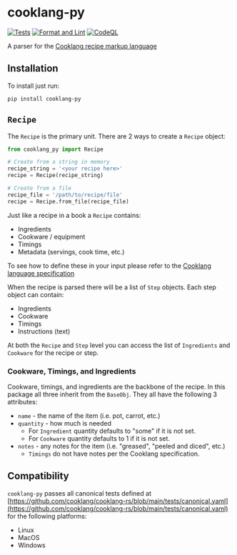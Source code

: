 # cooklang-py

[![Tests](https://github.com/brass75/cooklang-py/actions/workflows/test.yml/badge.svg)](https://github.com/brass75/cooklang-py/actions/workflows/test.yml)
[![Format and Lint](https://github.com/brass75/cooklang-py/actions/workflows/lint.yml/badge.svg)](https://github.com/brass75/cooklang-py/actions/workflows/lint.yml)
[![CodeQL](https://github.com/brass75/cooklang-py/actions/workflows/github-code-scanning/codeql/badge.svg)](https://github.com/brass75/cooklang-py/actions/workflows/github-code-scanning/codeql)

A parser for the [Cooklang recipe markup language](https://cooklang.org)

## Installation

To install just run:

```shell
pip install cooklang-py
```

## `Recipe`

The `Recipe` is the primary unit. There are 2 ways to create a `Recipe` object:

```python
from cooklang_py import Recipe

# Create from a string in memory
recipe_string = '<your recipe here>'
recipe = Recipe(recipe_string)

# Create from a file
recipe_file = '/path/to/recipe/file'
recipe = Recipe.from_file(recipe_file)
```

Just like a recipe in a book a `Recipe` contains:

- Ingredients
- Cookware / equipment
- Timings
- Metadata (servings, cook time, etc.)

To see how to define these in your input please refer to the
[Cooklang language specification](https://cooklang.org/docs/spec/#comments)

When the recipe is parsed there will be a list of `Step` objects. Each step object can contain:

- Ingredients
- Cookware
- Timings
- Instructions (text)

At both the `Recipe` and `Step` level you can access the list of `Ingredients` and `Cookware`
for the recipe or step.

### Cookware, Timings, and Ingredients

Cookware, timings, and ingredients are the backbone of the recipe. In this package all three
inherit from the `BaseObj`. They all have the following 3 attributes:

- `name` - the name of the item (i.e. pot, carrot, etc.)
- `quantity` - how much is needed
  - For `Ingredient` quantity defaults to "some" if it is not set.
  - For `Cookware` quantity defaults to 1 if it is not set.
- `notes` - any notes for the item (i.e. "greased", "peeled and diced", etc.)
  - `Timings` do not have notes per the Cooklang specification.

## Compatibility

`cooklang-py` passes all canonical tests defined at
[https://github.com/cooklang/cooklang-rs/blob/main/tests/canonical.yaml](https://github.com/cooklang/cooklang-rs/blob/main/tests/canonical.yaml)
for the following platforms:

- Linux
- MacOS
- Windows